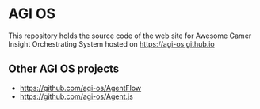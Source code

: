 # AGI OS

This repository holds the source code of the web site for Awesome Gamer Insight
Orchestrating System hosted on https://agi-os.github.io

## Other AGI OS projects

- https://github.com/agi-os/AgentFlow
- https://github.com/agi-os/Agent.js
